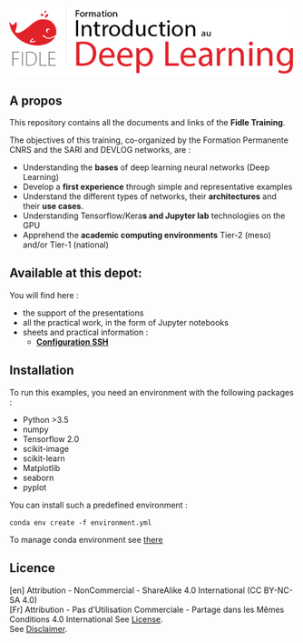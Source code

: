 
![](fidle/img/00-Fidle-titre-01_m.png)

## A propos

This repository contains all the documents and links of the **Fidle Training**.  

The objectives of this training, co-organized by the Formation Permanente CNRS and the SARI and DEVLOG networks, are :
 - Understanding the **bases** of deep learning neural networks (Deep Learning)
 - Develop a **first experience** through simple and representative examples
 - Understand the different types of networks, their **architectures** and their **use cases**.
 - Understanding Tensorflow/Kera**s and Jupyter lab** technologies on the GPU
 - Apprehend the **academic computing environments** Tier-2 (meso) and/or Tier-1 (national)

## Available at this depot:
You will find here :
 - the support of the presentations
 - all the practical work, in the form of Jupyter notebooks
 - sheets and practical information :
   - **[Configuration SSH](../-/wikis/howto-ssh)**



## Installation
To run this examples, you need an environment with the following packages :
 - Python >3.5
 - numpy
 - Tensorflow 2.0
 - scikit-image
 - scikit-learn
 - Matplotlib
 - seaborn
 - pyplot

You can install such a predefined environment :
```
conda env create -f environment.yml
```

To manage conda environment see [there](https://docs.conda.io/projects/conda/en/latest/user-guide/tasks/manage-environments.html#)  



## Licence

\[en\] Attribution - NonCommercial - ShareAlike 4.0 International (CC BY-NC-SA 4.0)  
\[Fr\] Attribution - Pas d’Utilisation Commerciale - Partage dans les Mêmes Conditions 4.0 International
See [License](https://creativecommons.org/licenses/by-nc-sa/4.0/legalcode).  
See [Disclaimer](https://creativecommons.org/licenses/by-nc-sa/4.0/#).